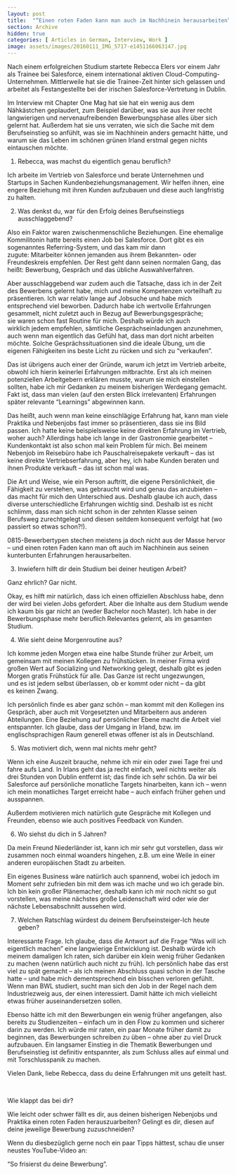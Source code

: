 ```yaml
---
layout: post
title:  "“Einen roten Faden kann man auch im Nachhinein herausarbeiten”"
section: Archive
hidden: true
categories: [ Articles in German, Interview, Work ]
image: assets/images/20160111_IMG_5717-e1451166063147.jpg
---
```



Nach einem erfolgreichen Studium startete Rebecca Elers vor einem Jahr als Trainee bei Salesforce, einem international aktiven Cloud-Computing-Unternehmen. Mittlerweile hat sie die Trainee-Zeit hinter sich gelassen und arbeitet als Festangestellte bei der irischen Salesforce-Vertretung in Dublin.

Im Interview mit Chapter One Mag hat sie hat ein wenig aus dem Nähkästchen geplaudert, zum Beispiel darüber, was sie aus ihrer recht langwierigen und nervenaufreibenden Bewerbungsphase alles über sich gelernt hat. Außerdem hat sie uns verraten, wie sich die Sache mit dem Berufseinstieg so anfühlt, was sie im Nachhinein anders gemacht hätte, und warum sie das Leben im schönen grünen Irland erstmal gegen nichts eintauschen möchte.

1. Rebecca, was machst du eigentlich genau beruflich?

Ich arbeite im Vertrieb von Salesforce und berate Unternehmen und Startups in Sachen Kundenbeziehungsmanagement. Wir helfen ihnen, eine engere Beziehung mit ihren Kunden aufzubauen und diese auch langfristig zu halten.

2. Was denkst du, war für den Erfolg deines Berufseinstiegs ausschlaggebend?

Also ein Faktor waren zwischenmenschliche Beziehungen. Eine ehemalige Kommilitonin hatte bereits einen Job bei Salesforce. Dort gibt es ein sogenanntes Referring-System, und das kam mir dann zugute: Mitarbeiter können jemanden aus ihrem Bekannten- oder Freundeskreis empfehlen. Der Rest geht dann seinen normalen Gang, das heißt: Bewerbung, Gespräch und das übliche Auswahlverfahren.

Aber ausschlaggebend war zudem auch die Tatsache, dass ich in der Zeit des Bewerbens gelernt habe, mich und meine Kompetenzen vorteilhaft zu präsentieren. Ich war relativ lange auf Jobsuche und habe mich entsprechend viel beworben. Dadurch habe ich wertvolle Erfahrungen gesammelt, nicht zuletzt auch in Bezug auf Bewerbungsgespräche; sie waren schon fast Routine für mich. Deshalb würde ich auch wirklich jedem empfehlen, sämtliche Gesprächseinladungen anzunehmen, auch wenn man eigentlich das Gefühl hat, dass man dort nicht arbeiten möchte. Solche Gesprächssituationen sind die ideale Übung, um die eigenen Fähigkeiten ins beste Licht zu rücken und sich zu “verkaufen”.

Das ist übrigens auch einer der Gründe, warum ich jetzt im Vertrieb arbeite, obwohl ich hierin keinerlei Erfahrungen mitbrachte. Erst als ich meinen potenziellen Arbeitgebern erklären musste, warum sie mich einstellen sollten, habe ich mir Gedanken zu meinem bisherigen Werdegang gemacht. Fakt ist, dass man vielen (auf den ersten Blick irrelevanten) Erfahrungen später relevante “Learnings” abgewinnen kann.

Das heißt, auch wenn man keine einschlägige Erfahrung hat, kann man viele Praktika und Nebenjobs fast immer so präsentieren, dass sie ins Bild passen. Ich hatte keine beispielsweise keine direkten Erfahrung im Vertrieb, woher auch? Allerdings habe ich lange in der Gastronomie gearbeitet – Kundenkontakt ist also schon mal kein Problem für mich. Bei meinem Nebenjob im Reisebüro habe ich Pauschalreisepakete verkauft – das ist keine direkte Vertriebserfahrung, aber hey, ich habe Kunden beraten und ihnen Produkte verkauft – das ist schon mal was.

Die Art und Weise, wie ein Person auftritt, die eigene Persönlichkeit, die Fähigkeit zu verstehen, was gebraucht wird und genau das anzubieten – das macht für mich den Unterschied aus. Deshalb glaube ich auch, dass diverse unterschiedliche Erfahrungen wichtig sind. Deshalb ist es nicht schlimm, dass man sich nicht schon in der zehnten Klasse seinen Berufsweg zurechtgelegt und diesen seitdem konsequent verfolgt hat (wo passiert so etwas schon?!).

0815-Bewerbertypen stechen meistens ja doch nicht aus der Masse hervor – und einen roten Faden kann man oft auch im Nachhinein aus seinen kunterbunten Erfahrungen herausarbeiten.

3. Inwiefern hilft dir dein Studium bei deiner heutigen Arbeit?

Ganz ehrlich? Gar nicht.

Okay, es hilft mir natürlich, dass ich einen offiziellen Abschluss habe, denn der wird bei vielen Jobs gefordert. Aber die Inhalte aus dem Studium wende ich kaum bis gar nicht an (weder Bachelor noch Master). Ich habe in der Bewerbungsphase mehr beruflich Relevantes gelernt, als im gesamten Studium.

4. Wie sieht deine Morgenroutine aus?

Ich komme jeden Morgen etwa eine halbe Stunde früher zur Arbeit, um gemeinsam mit meinen Kollegen zu frühstücken. In meiner Firma wird großen Wert auf Socializing und Networking gelegt, deshalb gibt es jeden Morgen gratis Frühstück für alle. Das Ganze ist recht ungezwungen, und es ist jedem selbst überlassen, ob er kommt oder nicht – da gibt es keinen Zwang.

Ich persönlich finde es aber ganz schön – man kommt mit den Kollegen ins Gespräch, aber auch mit Vorgesetzten und Mitarbeitern aus anderen Abteilungen. Eine Beziehung auf persönlicher Ebene macht die Arbeit viel entspannter. Ich glaube, dass der Umgang in Irland, bzw. im englischsprachigen Raum generell etwas offener ist als in Deutschland.

5. Was motiviert dich, wenn mal nichts mehr geht?

Wenn ich eine Auszeit brauche, nehme ich mir ein oder zwei Tage frei und fahre aufs Land. In Irlans geht das ja recht einfach, weil nichts weiter als drei Stunden von Dublin entfernt ist; das finde ich sehr schön. Da wir bei Salesforce auf persönliche monatliche Targets hinarbeiten, kann ich – wenn ich mein monatliches Target erreicht habe – auch einfach früher gehen und ausspannen.

Außerdem motivieren mich natürlich gute Gespräche mit Kollegen und Freunden, ebenso wie auch positives Feedback von Kunden.

6. Wo siehst du dich in 5 Jahren?

Da mein Freund Niederländer ist, kann ich mir sehr gut vorstellen, dass wir zusammen noch einmal woanders hingehen, z.B. um eine Weile in einer anderen europäischen Stadt zu arbeiten.

Ein eigenes Business wäre natürlich auch spannend, wobei ich jedoch im Moment sehr zufrieden bin mit dem was ich mache und wo ich gerade bin. Ich bin kein großer Plänemacher, deshalb kann ich mir noch nicht so gut vorstellen, was meine nächstes große Leidenschaft wird oder wie der nächste Lebensabschnitt aussehen wird.

7. Welchen Ratschlag würdest du deinem Berufseinsteiger-Ich heute geben?

Interessante Frage. Ich glaube, dass die Antwort auf die Frage “Was will ich eigentlich machen” eine langwierige Entwicklung ist. Deshalb würde ich meinem damaligen Ich raten, sich darüber ein klein wenig früher Gedanken zu machen (wenn natürlich auch nicht zu früh). Ich persönlich habe das erst viel zu spät gemacht – als ich meinen Abschluss quasi schon in der Tasche hatte – und habe mich dementsprechend ein bisschen verloren gefühlt. Wenn man BWL studiert, sucht man sich den Job in der Regel nach dem Industriezweig aus, der einen interessiert. Damit hätte ich mich vielleicht etwas früher auseinandersetzen sollen.

Ebenso hätte ich mit den Bewerbungen ein wenig früher angefangen, also bereits zu Studienzeiten – einfach um in den Flow zu kommen und sicherer darin zu werden. Ich würde mir raten, ein paar Monate früher damit zu beginnen, das Bewerbungen schreiben zu üben – ohne aber zu viel Druck aufzubauen. Ein langsamer Einstieg in die Thematik Bewerbungen und Berufseinstieg ist definitiv entspannter, als zum Schluss alles auf einmal und mit Torschlusspanik zu machen.

Vielen Dank, liebe Rebecca, dass du deine Erfahrungen mit uns geteilt hast.

 

Wie klappt das bei dir?

Wie leicht oder schwer fällt es dir, aus deinen bisherigen Nebenjobs und Praktika einen roten Faden herauszuarbeiten? Gelingt es dir, diesen auf deine jeweilige Bewerbung zuzuschneiden?

Wenn du diesbezüglich gerne noch ein paar Tipps hättest, schau die unser neustes YouTube-Video an:

“So frisierst du deine Bewerbung”.

